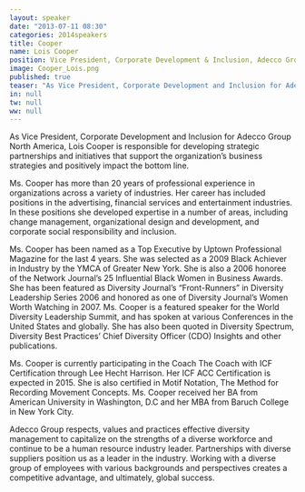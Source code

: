 ```yaml
---
layout: speaker
date: "2013-07-11 08:30"
categories: 2014speakers
title: Cooper
name: Lois Cooper
position: Vice President, Corporate Development & Inclusion, Adecco Group North America
image: Cooper_Lois.png
published: true
teaser: "As Vice President, Corporate Development and Inclusion for Adecco Group, Lois Cooper is responsible for developing strategic partnerships and initiatives that support the organization’s business strategies and positively impact the bottom line."
in: null
tw: null
ww: null
---
```

As Vice President, Corporate Development and Inclusion for Adecco Group North America, Lois Cooper is responsible for developing strategic partnerships and initiatives that support the organization’s business strategies and positively impact the bottom line. 

Ms. Cooper has more than 20 years of professional experience in organizations across a variety of industries. Her career has included positions in the advertising, financial services and entertainment industries. In these positions she developed expertise in a number of areas, including change management, organizational design and development, and corporate social responsibility and inclusion.  

Ms. Cooper has been named as a Top Executive by Uptown Professional Magazine for the last 4 years.  She was selected as a 2009 Black Achiever in Industry by the YMCA of Greater New York.  She is also a 2006 honoree of the Network Journal’s 25 Influential Black Women in Business Awards. She has been featured as Diversity Journal’s “Front-Runners” in Diversity Leadership Series 2006 and honored as one of Diversity Journal’s Women Worth Watching in 2007. Ms. Cooper is a featured speaker for the World Diversity Leadership Summit, and has spoken at various Conferences in the United States and globally.  She has also been quoted in Diversity Spectrum, Diversity Best Practices’ Chief Diversity Officer (CDO) Insights and other publications.

Ms. Cooper is currently participating in the Coach The Coach with ICF Certification through Lee Hecht Harrison.  Her ICF ACC Certification is expected in 2015.  She is also certified in Motif Notation, The Method for Recording Movement Concepts.  Ms. Cooper received her BA from American University in Washington, D.C and her MBA from Baruch College in New York City.

Adecco Group respects, values and practices effective diversity management to capitalize on the strengths of a diverse workforce and continue to be a human resource industry leader.  Partnerships with diverse suppliers position us as a leader in the industry. Working with a diverse group of employees with various backgrounds and perspectives creates a competitive advantage, and ultimately, global success.  

